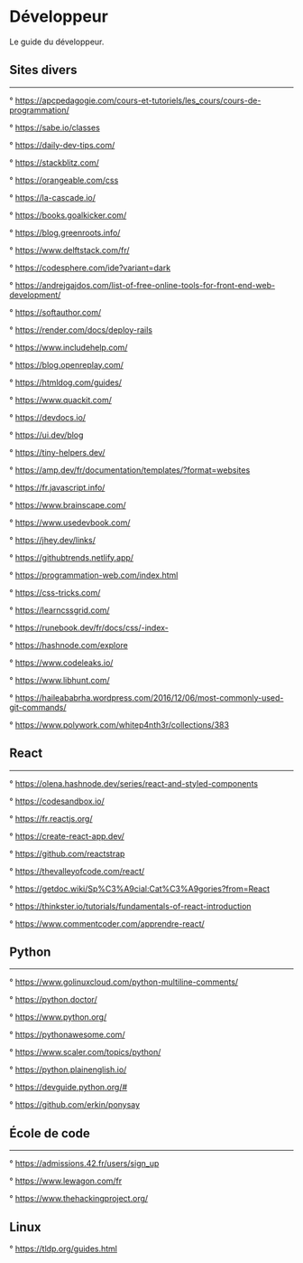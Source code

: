 # Développeur

Le guide du développeur.

## Sites divers
---------------

° https://apcpedagogie.com/cours-et-tutoriels/les_cours/cours-de-programmation/

° https://sabe.io/classes

° https://daily-dev-tips.com/

° https://stackblitz.com/

° https://orangeable.com/css

° https://la-cascade.io/

° https://books.goalkicker.com/

° https://blog.greenroots.info/

° https://www.delftstack.com/fr/

° https://codesphere.com/ide?variant=dark

° https://andrejgajdos.com/list-of-free-online-tools-for-front-end-web-development/

° https://softauthor.com/

° https://render.com/docs/deploy-rails

° https://www.includehelp.com/

° https://blog.openreplay.com/

° https://htmldog.com/guides/

° https://www.quackit.com/

° https://devdocs.io/

° https://ui.dev/blog

° https://tiny-helpers.dev/

° https://amp.dev/fr/documentation/templates/?format=websites

° https://fr.javascript.info/

° https://www.brainscape.com/

° https://www.usedevbook.com/

° https://jhey.dev/links/

° https://githubtrends.netlify.app/

° https://programmation-web.com/index.html

° https://css-tricks.com/

° https://learncssgrid.com/

° https://runebook.dev/fr/docs/css/-index-

° https://hashnode.com/explore

° https://www.codeleaks.io/

° https://www.libhunt.com/

° https://haileababrha.wordpress.com/2016/12/06/most-commonly-used-git-commands/

° https://www.polywork.com/whitep4nth3r/collections/383

## React
--------

° https://olena.hashnode.dev/series/react-and-styled-components

° https://codesandbox.io/

° https://fr.reactjs.org/

° https://create-react-app.dev/

° https://github.com/reactstrap

° https://thevalleyofcode.com/react/

° https://getdoc.wiki/Sp%C3%A9cial:Cat%C3%A9gories?from=React

° https://thinkster.io/tutorials/fundamentals-of-react-introduction

° https://www.commentcoder.com/apprendre-react/

## Python
---------

° https://www.golinuxcloud.com/python-multiline-comments/

° https://python.doctor/

° https://www.python.org/

° https://pythonawesome.com/

° https://www.scaler.com/topics/python/

° https://python.plainenglish.io/

° https://devguide.python.org/#

° https://github.com/erkin/ponysay

## École de code
----------------

° https://admissions.42.fr/users/sign_up

° https://www.lewagon.com/fr

° https://www.thehackingproject.org/

## Linux 

° https://tldp.org/guides.html
